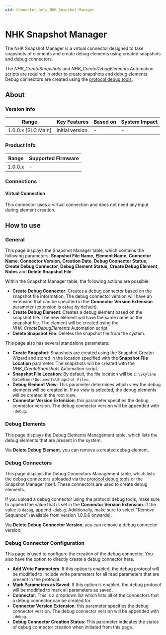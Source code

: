 ```yaml
---
uid: Connector_help_NHK_Snapshot_Manager
---
```


# NHK Snapshot Manager

The NHK Snapshot Manager is a virtual connector designed to take snapshots of elements and create debug elements using created snapshots and debug connectors.

The *NHK_CreateSnapshots* and *NHK_CreateDebugElements* Automation scripts are required in order to create snapshots and debug elements. Debug connectors are created using the [protocol debug tools](https://aka.dataminer.services/Protocol_debug_tools).

## About

### Version Info

| Range              | Key Features     | Based on | System Impact |
|--------------------|------------------|----------|---------------|
| 1.0.0.x [SLC Main] | Initial version. | -        | -             |

### Product Info

| Range     | Supported Firmware     |
|-----------|------------------------|
| 1.0.0.x   | -                      |

### Connections

#### Virtual Connection

This connector uses a virtual connection and does not need any input during element creation.

## How to use

### General

This page displays the Snapshot Manager table, which contains the following parameters: **Snapshot File Name**, **Element Name**, **Connector Name**, **Connector Version**, **Creation Date**, **Debug Connector Status**, **Create Debug Connector**, **Debug Element Status**, **Create Debug Element**, **Notes** and **Delete Snapshot File**.

Within the Snapshot Manager table, the following actions are possible:

- **Create Debug Connector**: Creates a debug connector based on the snapshot file information. The debug connector version will have an extension that can be specified in the **Connector Version Extension** parameter (extension is `debug` by default).
- **Create Debug Element**: Creates a debug element based on the snapshot file. The new element will have the same name as the snapshot file. The element will be created using the *NHK_CreateDebugElements* Automation script.
- **Delete Snapshot File**: Deletes the snapshot file from the system.

This page also has several standalone parameters:

- **Create Snapshot**: Snapshots are created using the Snapshot Creator Wizard and stored in the location specified with the **Snapshot File Location** parameter. The snapshots will be created with the *NHK_CreateSnapshots* Automation script.
- **Snapshot File Location**: By default, the file location will be `C:\Skyline DataMiner\Documents\Snapshot Files`.
- **Debug Element View**: This parameter determines which view the debug elements will be created in. If no view is selected, the debug elements will be created in the root view.
- **Connector Version Extension**: this parameter specifies the debug connector version. The debug connector version will be appended with `-debug`.

### Debug Elements

This page displays the Debug Elements Management table, which lists the debug elements that are present in the system.

Via **Delete Debug Element**, you can remove a created debug element.

### Debug Connectors

This page displays the Debug Connectors Management table, which lists the debug connectors uploaded via the [protocol debug tools](https://aka.dataminer.services/Protocol_debug_tools) or the Snapshot Manager itself. These connectors are used to create debug elements.

If you upload a debug connector using the protocol debug tools, make sure to append the value that is set in the **Connector Version Extension**. If the value is `debug`, append `-debug`. Additionally, make sure to select "Remove Sequence" (available from version 1.0.0.6 onwards).

Via **Delete Debug Connector Version**, you can remove a debug connector version.

### Debug Connector Configuration

This page is used to configure the creation of the debug connector. You also have the option to directly create a debug connector here.

- **Add Write Parameters**: If this option is enabled, the debug protocol will be modified to include write parameters for all read parameters that are present in the protocol.
- **Mark Parameters as Saved**: If this option is enabled, the debug protocol will be modified to mark all parameters as saved.
- **Connector**: This is a dropdown list which lists all of the connectors that a debug connector can be created for.
- **Connector Version Extension**: this parameter specifies the debug connector version. The debug connector version will be appended with `-debug`.
- **Debug Connector Creation Status**: This parameter indicates the status of debug connector creation when initiated from this page.
